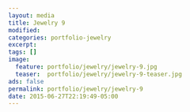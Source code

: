 ```yaml
---
layout: media
title: Jewelry 9
modified:
categories: portfolio-jewelry
excerpt:
tags: []
image:
  feature: portfolio/jewelry/jewelry-9.jpg
  teaser:  portfolio/jewelry/jewelry-9-teaser.jpg
ads: false
permalink: portfolio/jewelry/jewelry-9
date: 2015-06-27T22:19:49-05:00
---
```


